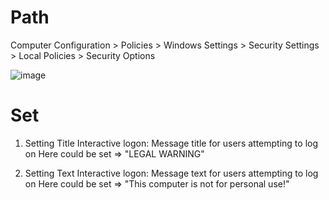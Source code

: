 # Path
Computer Configuration > Policies > Windows Settings > Security Settings > Local Policies > Security Options 

![image](https://github.com/user-attachments/assets/22778a20-ce02-4941-bf5e-2fea798aeebd)

# Set

1)  Setting Title
Interactive logon: Message title for users attempting to log on
Here could be set => "LEGAL WARNING"

2) Setting Text
Interactive logon: Message text for users attempting to log on 
Here could be set => "This computer is not for personal use!"


